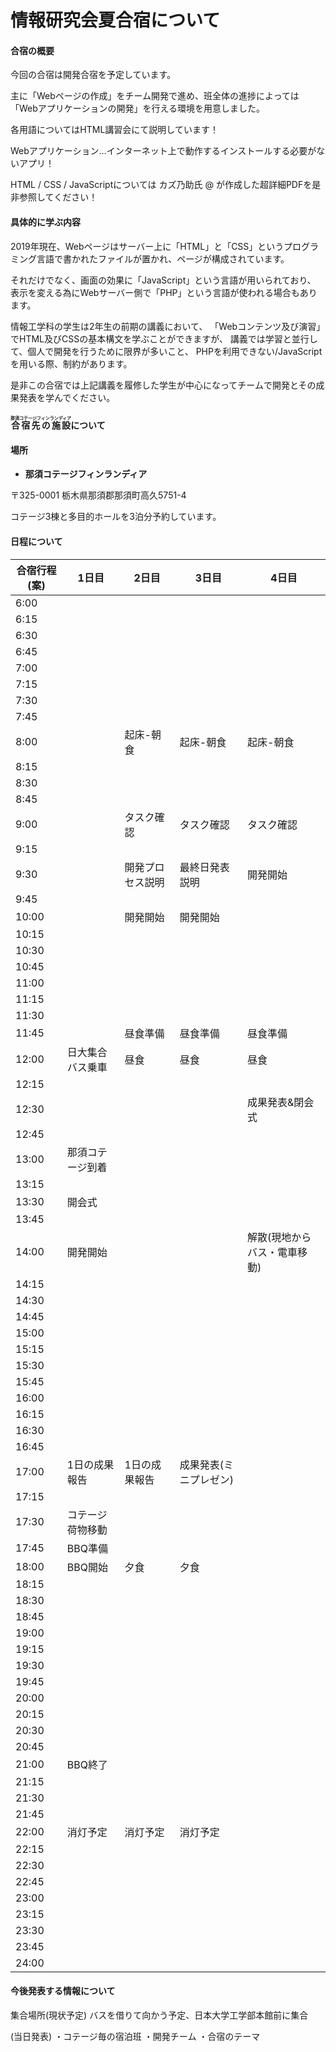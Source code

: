 # 情報研究会夏合宿について

#### 合宿の概要

今回の合宿は開発合宿を予定しています。

主に「Webページの作成」をチーム開発で進め、班全体の進捗によっては
「Webアプリケーションの開発」を行える環境を用意しました。


各用語についてはHTML講習会にて説明しています！

Webアプリケーション…インターネット上で動作するインストールする必要がないアプリ！



HTML / CSS / JavaScriptについては
カズ乃助氏 @ が作成した超詳細PDFを是非参照してください！ 



#### 具体的に学ぶ内容

2019年現在、Webページはサーバー上に「HTML」と「CSS」というプログラミング言語で書かれたファイルが置かれ、ページが構成されています。

それだけでなく、画面の効果に「JavaScript」という言語が用いられており、
表示を変える為にWebサーバー側で「PHP」という言語が使われる場合もあります。

情報工学科の学生は2年生の前期の講義において、
「Webコンテンツ及び演習」でHTML及びCSSの基本構文を学ぶことができますが、
講義では学習と並行して、個人で開発を行うために限界が多いこと、
PHPを利用できない/JavaScriptを用いる際、制約があります。

是非この合宿では上記講義を履修した学生が中心になってチームで開発とその成果発表を学んでください。



#### <ruby>合宿先の施設<rt>那須コテージフィンランディア</rt></ruby>について

#### 場所

- **那須コテージフィンランディア**

〒325-0001 栃木県那須郡那須町高久5751-4

コテージ3棟と多目的ホールを3泊分予約しています。



#### 日程について

| 合宿行程(案) | 1日目                | 2日目            | 3日目                  | 4日目                        |
| ------------ | -------------------- | ---------------- | ---------------------- | ---------------------------- |
| 6:00         |                      |                  |                        |                              |
| 6:15         |                      |                  |                        |                              |
| 6:30         |                      |                  |                        |                              |
| 6:45         |                      |                  |                        |                              |
| 7:00         |                      |                  |                        |                              |
| 7:15         |                      |                  |                        |                              |
| 7:30         |                      |                  |                        |                              |
| 7:45         |                      |                  |                        |                              |
| 8:00         |                      | 起床-朝食        | 起床-朝食              | 起床-朝食                    |
| 8:15         |                      |                  |                        |                              |
| 8:30         |                      |                  |                        |                              |
| 8:45         |                      |                  |                        |                              |
| 9:00         |                      | タスク確認       | タスク確認             | タスク確認                   |
| 9:15         |                      |                  |                        |                              |
| 9:30         |                      | 開発プロセス説明 | 最終日発表説明         | 開発開始                     |
| 9:45         |                      |                  |                        |                              |
| 10:00        |                      | 開発開始         | 開発開始               |                              |
| 10:15        |                      |                  |                        |                              |
| 10:30        |                      |                  |                        |                              |
| 10:45        |                      |                  |                        |                              |
| 11:00        |                      |                  |                        |                              |
| 11:15        |                      |                  |                        |                              |
| 11:30        |                      |                  |                        |                              |
| 11:45        |                      | 昼食準備         | 昼食準備               | 昼食準備                     |
| 12:00        | 日大集合<br>バス乗車 | 昼食             | 昼食                   | 昼食                         |
| 12:15        |                      |                  |                        |                              |
| 12:30        |                      |                  |                        | 成果発表&閉会式              |
| 12:45        |                      |                  |                        |                              |
| 13:00        | 那須コテージ到着     |                  |                        |                              |
| 13:15        |                      |                  |                        |                              |
| 13:30        | 開会式               |                  |                        |                              |
| 13:45        |                      |                  |                        |                              |
| 14:00        | 開発開始             |                  |                        | 解散(現地からバス・電車移動) |
| 14:15        |                      |                  |                        |                              |
| 14:30        |                      |                  |                        |                              |
| 14:45        |                      |                  |                        |                              |
| 15:00        |                      |                  |                        |                              |
| 15:15        |                      |                  |                        |                              |
| 15:30        |                      |                  |                        |                              |
| 15:45        |                      |                  |                        |                              |
| 16:00        |                      |                  |                        |                              |
| 16:15        |                      |                  |                        |                              |
| 16:30        |                      |                  |                        |                              |
| 16:45        |                      |                  |                        |                              |
| 17:00        | 1日の成果報告        | 1日の成果報告    | 成果発表(ミニプレゼン) |                              |
| 17:15        |                      |                  |                        |                              |
| 17:30        | コテージ荷物移動     |                  |                        |                              |
| 17:45        | BBQ準備              |                  |                        |                              |
| 18:00        | BBQ開始              | 夕食             | 夕食                   |                              |
| 18:15        |                      |                  |                        |                              |
| 18:30        |                      |                  |                        |                              |
| 18:45        |                      |                  |                        |                              |
| 19:00        |                      |                  |                        |                              |
| 19:15        |                      |                  |                        |                              |
| 19:30        |                      |                  |                        |                              |
| 19:45        |                      |                  |                        |                              |
| 20:00        |                      |                  |                        |                              |
| 20:15        |                      |                  |                        |                              |
| 20:30        |                      |                  |                        |                              |
| 20:45        |                      |                  |                        |                              |
| 21:00        | BBQ終了              |                  |                        |                              |
| 21:15        |                      |                  |                        |                              |
| 21:30        |                      |                  |                        |                              |
| 21:45        |                      |                  |                        |                              |
| 22:00        | 消灯予定             | 消灯予定         | 消灯予定               |                              |
| 22:15        |                      |                  |                        |                              |
| 22:30        |                      |                  |                        |                              |
| 22:45        |                      |                  |                        |                              |
| 23:00        |                      |                  |                        |                              |
| 23:15        |                      |                  |                        |                              |
| 23:30        |                      |                  |                        |                              |
| 23:45        |                      |                  |                        |                              |
| 24:00        |                      |                  |                        |                              |



#### 今後発表する情報について

集合場所(現状予定)
バスを借りて向かう予定、日本大学工学部本館前に集合

(当日発表)
・コテージ毎の宿泊班
・開発チーム
・合宿のテーマ